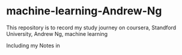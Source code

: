 # machine-learning-Andrew-Ng

This repository is to record my study journey on coursera, Standford University, Andrew Ng, machine learning 

Including my Notes in 

